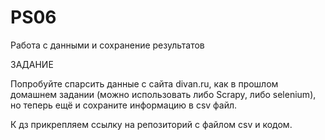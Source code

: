 # PS06
 Работа с данными и сохранение результатов

ЗАДАНИЕ

Попробуйте спарсить данные с сайта divan.ru, как в прошлом домашнем задании (можно использовать либо Scrapy, либо selenium), но теперь ещё и сохраните информацию в csv файл.

К дз прикрепляем ссылку на репозиторий с файлом csv и кодом.